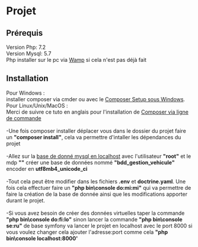 # Projet

Prérequis
------------
Version Php: 7.2<br>
Version Mysql: 5.7<br>
Php installer sur le pc via <a href="http://www.cndp.fr/crdp-dijon/Installer-et-configurer-Wampserver.html" target="_blank">Wamp</a> si cela n'est pas déjà fait

Installation
------------
Pour Windows :<br>
installer composer via cmder ou avec le <a href="https://www.hostinger.fr/tutoriels/installer-utiliser-composer/#gref" target="_blank">Composer Setup sous Windows</a>.<br>
Pour Linux/Unix/MacOS :<br>
Merci de suivre ce tuto en anglais pour l'installation de <a href="https://getcomposer.org/doc/00-intro.md#installation-linux-unix-macos" target="_blank">Composer via ligne de commande</a><br>
<br>
-Une fois composer installer déplacer vous dans le dossier du projet faire un **"composer install"**, cela va permettre d'intaller les dépendances du projet<br><br>
-Allez sur la <a href="localhost/phpmyadmin" target="_blank">base de donné mysql en localhost</a> avec l'utilisateur **"root"** et le mdp **""** créer une base de données nommé **"bdd_gestion_vehicule"** encoder en **utf8mb4_unicode_ci**<br><br>
-Tout cela peut être modifier dans les fichiers **.env** et **doctrine.yaml**.
Une fois cela effectuer faire un **"php bin\console do:mi:mi"** qui va permettre de faire la création de la base de donnée ainsi que les modifications apporter durant le projet.<br><br>
-Si vous avez besoin de créer des données virtuelles taper la commande **"php bin\console do:fi:lo"** sinon lancer la commande **"php bin\console se:ru"** de base symfony va lancer le projet en localhost avec le port 8000 si vous voulez changer cela ajouter l'adresse:port comme cela **"php bin\console localhost:8000'**
<br>